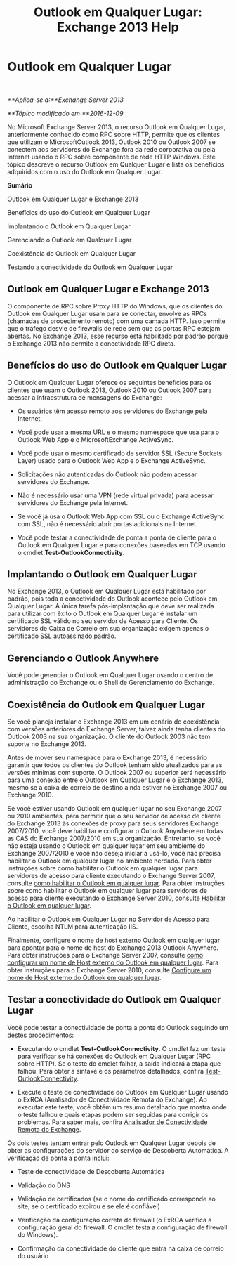 ﻿---
title: 'Outlook em Qualquer Lugar: Exchange 2013 Help'
TOCTitle: Outlook em Qualquer Lugar
ms:assetid: 9026d461-ec6a-4ef5-ba9d-de33030858f3
ms:mtpsurl: https://technet.microsoft.com/pt-br/library/Bb123741(v=EXCHG.150)
ms:contentKeyID: 50486169
ms.date: 05/22/2018
mtps_version: v=EXCHG.150
ms.translationtype: MT
---

# Outlook em Qualquer Lugar

 

_**Aplica-se a:**Exchange Server 2013_

_**Tópico modificado em:**2016-12-09_

No Microsoft Exchange Server 2013, o recurso Outlook em Qualquer Lugar, anteriormente conhecido como RPC sobre HTTP, permite que os clientes que utilizam o MicrosoftOutlook 2013, Outlook 2010 ou Outlook 2007 se conectem aos servidores do Exchange fora da rede corporativa ou pela Internet usando o RPC sobre componente de rede HTTP Windows. Este tópico descreve o recurso Outlook em Qualquer Lugar e lista os benefícios adquiridos com o uso do Outlook em Qualquer Lugar.

**Sumário**

Outlook em Qualquer Lugar e Exchange 2013

Benefícios do uso do Outlook em Qualquer Lugar

Implantando o Outlook em Qualquer Lugar

Gerenciando o Outlook em Qualquer Lugar

Coexistência do Outlook em Qualquer Lugar

Testando a conectividade do Outlook em Qualquer Lugar

## Outlook em Qualquer Lugar e Exchange 2013

O componente de RPC sobre Proxy HTTP do Windows, que os clientes do Outlook em Qualquer Lugar usam para se conectar, envolve as RPCs (chamadas de procedimento remoto) com uma camada HTTP. Isso permite que o tráfego desvie de firewalls de rede sem que as portas RPC estejam abertas. No Exchange 2013, esse recurso está habilitado por padrão porque o Exchange 2013 não permite a conectividade RPC direta.

## Benefícios do uso do Outlook em Qualquer Lugar

O Outlook em Qualquer Lugar oferece os seguintes benefícios para os clientes que usam o Outlook 2013, Outlook 2010 ou Outlook 2007 para acessar a infraestrutura de mensagens do Exchange:

  - Os usuários têm acesso remoto aos servidores do Exchange pela Internet.

  - Você pode usar a mesma URL e o mesmo namespace que usa para o Outlook Web App e o MicrosoftExchange ActiveSync.

  - Você pode usar o mesmo certificado de servidor SSL (Secure Sockets Layer) usado para o Outlook Web App e o Exchange ActiveSync.

  - Solicitações não autenticadas do Outlook não podem acessar servidores do Exchange.

  - Não é necessário usar uma VPN (rede virtual privada) para acessar servidores do Exchange pela Internet.

  - Se você já usa o Outlook Web App com SSL ou o Exchange ActiveSync com SSL, não é necessário abrir portas adicionais na Internet.

  - Você pode testar a conectividade de ponta a ponta de cliente para o Outlook em Qualquer Lugar e para conexões baseadas em TCP usando o cmdlet **Test-OutlookConnectivity**.

## Implantando o Outlook em Qualquer Lugar

No Exchange 2013, o Outlook em Qualquer Lugar está habilitado por padrão, pois toda a conectividade do Outlook acontece pelo Outlook em Qualquer Lugar. A única tarefa pós-implantação que deve ser realizada para utilizar com êxito o Outlook em Qualquer Lugar é instalar um certificado SSL válido no seu servidor de Acesso para Cliente. Os servidores de Caixa de Correio em sua organização exigem apenas o certificado SSL autoassinado padrão.

## Gerenciando o Outlook Anywhere

Você pode gerenciar o Outlook em Qualquer Lugar usando o centro de administração do Exchange ou o Shell de Gerenciamento do Exchange.

## Coexistência do Outlook em Qualquer Lugar

Se você planeja instalar o Exchange 2013 em um cenário de coexistência com versões anteriores do Exchange Server, talvez ainda tenha clientes do Outlook 2003 na sua organização. O cliente do Outlook 2003 não tem suporte no Exchange 2013.

Antes de mover seu namespace para o Exchange 2013, é necessário garantir que todos os clientes do Outlook tenham sido atualizados para as versões mínimas com suporte. O Outlook 2007 ou superior será necessário para uma conexão entre o Outlook em Qualquer Lugar e o Exchange 2013, mesmo se a caixa de correio de destino ainda estiver no Exchange 2007 ou Exchange 2010.

Se você estiver usando Outlook em qualquer lugar no seu Exchange 2007 ou 2010 ambientes, para permitir que o seu servidor de acesso de cliente do Exchange 2013 às conexões de proxy para seus servidores Exchange 2007/2010, você deve habilitar e configurar o Outlook Anywhere em todas as CAS do Exchange 2007/2010 em sua organização. Entretanto, se você não esteja usando o Outlook em qualquer lugar em seu ambiente do Exchange 2007/2010 e você não deseja iniciar a usá-lo, você não precisa habilitar o Outlook em qualquer lugar no ambiente herdado. Para obter instruções sobre como habilitar o Outlook em qualquer lugar para servidores de acesso para cliente executando o Exchange Server 2007, consulte [como habilitar o Outlook em qualquer lugar](https://go.microsoft.com/fwlink/p/?linkid=510497). Para obter instruções sobre como habilitar o Outlook em qualquer lugar para servidores de acesso para cliente executando o Exchange Server 2010, consulte [Habilitar o Outlook em qualquer lugar](https://go.microsoft.com/fwlink/p/?linkid=510502).

Ao habilitar o Outlook em Qualquer Lugar no Servidor de Acesso para Cliente, escolha NTLM para autenticação IIS.

Finalmente, configure o nome de host externo Outlook em qualquer lugar para apontar para o nome de host do Exchange 2013 Outlook Anywhere. Para obter instruções para o Exchange Server 2007, consulte [como configurar um nome de Host externo do Outlook em qualquer lugar](https://go.microsoft.com/fwlink/p/?linkid=510530). Para obter instruções para o Exchange Server 2010, consulte [Configure um nome de Host externo do Outlook em qualquer lugar](https://go.microsoft.com/fwlink/p/?linkid=510531).

## Testar a conectividade do Outlook em Qualquer Lugar

Você pode testar a conectividade de ponta a ponta do Outlook seguindo um destes procedimentos:

  - Executando o cmdlet **Test-OutlookConnectivity**. O cmdlet faz um teste para verificar se há conexões do Outlook em Qualquer Lugar (RPC sobre HTTP). Se o teste do cmdlet falhar, a saída indicará a etapa que falhou. Para obter a sintaxe e os parâmetros detalhados, confira [Test-OutlookConnectivity](https://technet.microsoft.com/pt-br/library/dd638082\(v=exchg.150\)).

  - Execute o teste de conectividade do Outlook em Qualquer Lugar usando o ExRCA (Analisador de Conectividade Remota do Exchange). Ao executar este teste, você obtém um resumo detalhado que mostra onde o teste falhou e quais etapas podem ser seguidas para corrigir os problemas. Para saber mais, confira [Analisador de Conectividade Remota do Exchange](exchange-remote-connectivity-analyzer-exchange-2013-help.md).

Os dois testes tentam entrar pelo Outlook em Qualquer Lugar depois de obter as configurações do servidor do serviço de Descoberta Automática. A verificação de ponta a ponta inclui:

  - Teste de conectividade de Descoberta Automática

  - Validação do DNS

  - Validação de certificados (se o nome do certificado corresponde ao site, se o certificado expirou e se ele é confiável)

  - Verificação da configuração correta do firewall (o ExRCA verifica a configuração geral do firewall. O cmdlet testa a configuração de firewall do Windows).

  - Confirmação da conectividade do cliente que entra na caixa de correio do usuário

